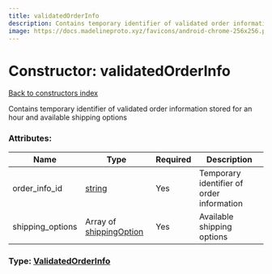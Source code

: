 ```yaml
---
title: validatedOrderInfo
description: Contains temporary identifier of validated order information stored for an hour and available shipping options
image: https://docs.madelineproto.xyz/favicons/android-chrome-256x256.png
---
```

# Constructor: validatedOrderInfo  
[Back to constructors index](index.md)



Contains temporary identifier of validated order information stored for an hour and available shipping options

### Attributes:

| Name     |    Type       | Required | Description |
|----------|---------------|----------|-------------|
|order\_info\_id|[string](../types/string.md) | Yes|Temporary identifier of order information|
|shipping\_options|Array of [shippingOption](../constructors/shippingOption.md) | Yes|Available shipping options|



### Type: [ValidatedOrderInfo](../types/ValidatedOrderInfo.md)


